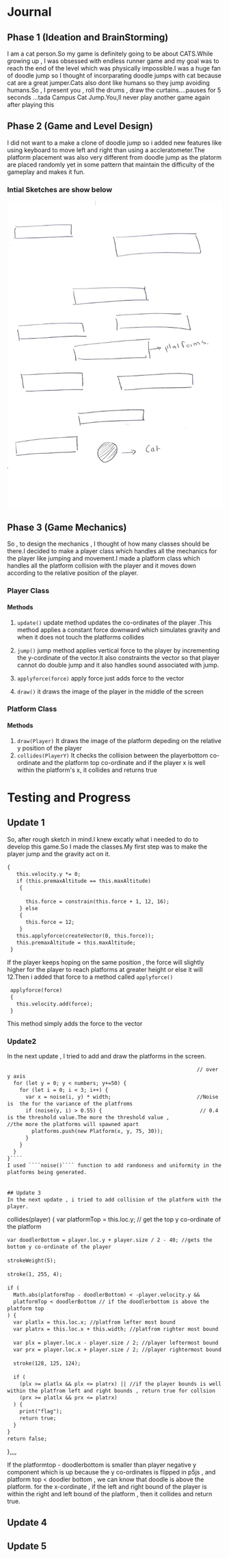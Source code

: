 # Journal 



## Phase 1 (Ideation and BrainStorming)
I am a cat person.So my game is definitely going to be about CATS.While growing up , I was obsessed with endless runner game and my goal was to reach the end of the level which was physically impossible.I was a huge fan of doodle jump so I thought of incorparating doodle jumps with cat because cat are a great jumper.Cats also dont like humans so they jump avoiding humans.So , I present you , roll the drums , draw the curtains....pauses for 5 seconds ...tada Campus Cat Jump.You,ll never play another game again after playing this


## Phase 2 (Game and Level Design)
I did not want to a make a clone of doodle jump so i added new features like using keyboard to move left and right than using a accleratometer.The platform placement was also very different from doodle jump as the platorm are placed randomly yet in some pattern that maintain the difficulty of the gameplay and makes it fun.

### Intial Sketches are show below 
![Idea](https://github.com/Tauke190/Intro-to-Interactive-Media/blob/master/idea1.jpg?raw=true)


## Phase 3 (Game Mechanics)
So , to design the mechanics , I thought of how many classes should be there.I decided to make a player class which handles all the mechanics for the player like jumping and movement.I made a platform class which handles all the platform collision with the player and it moves down according to the relative position of the player.

### Player Class
#### Methods 
1. ````update()````
update method updates the co-ordinates of the player .This method applies a constant force downward which simulates gravity and when it does not touch the platforms collides

2. ````jump()````
jump method applies vertical force to the player by incrementing the y-cordinate of the vector.It also constraints the vector so that player cannot do double jump and it also handles sound associated with jump.
3. ````applyforce(force)```` 
apply force just adds force to the vector 
4. ````draw()````
it draws the image of the player in the middle of the screen


### Platform Class
#### Methods 
1.  ````draw(Player)````
It draws the image of the platform depeding on the relative y position of the player 
2.  ````collides(PlayerY)````
It checks the collision between the playerbottom co-ordinate and the platform top co-ordinate and if the player x is well within the platform's x, it collides and returns true



# Testing and Progress 

## Update 1
So, after rough sketch in mind.I knew excatly what i needed to do to develop this game.So I made the classes.My first step was to make the player jump and the gravity act on it.

 ````jump() 
 {                                                            
    this.velocity.y *= 0;
    if (this.premaxAltitude == this.maxAltitude) 
     {     
                                                          
       this.force = constrain(this.force + 1, 12, 16);  
     } else
     {
       this.force = 12;                               
     }
    this.applyforce(createVector(0, this.force));       
    this.premaxAltitude = this.maxAltitude;
  }
  ````
   
 If the player keeps hoping on the same position , the force will slightly higher for the player to reach platforms at greater height or else it will 12.Then i added that force to a method called ````applyforce()````
 
 ````
  applyforce(force)
  {
    this.velocity.add(force);
  }
````
This method simply adds the force to the vector
 
 

### Update2

In the next update , I tried to add and draw the platforms in the screen.
````function generateplatform(numbers) {                          //Draws the platforms in the level by instantiating platfrom
                                                              // over y axis
  for (let y = 0; y < numbers; y+=50) {
    for (let i = 0; i < 3; i++) {
      var x = noise(i, y) * width;                            //Noise is  the for the variance of the platfroms 
      if (noise(y, i) > 0.55) {                                // 0.4 is the threshold value.The more the threshold value ,                                                                 //the more the platforms will spawned apart                     
        platforms.push(new Platform(x, y, 75, 30));
      }
    }
  }
}````
I used ````noise()```` function to add randoness and uniformity in the platforms being generated.


## Update 3
In the next update , i tried to add collision of the platform with the player.

````
 collides(player) {
    var platformTop = this.loc.y; // get the top y co-ordinate of the platform

    var doodlerBottom = player.loc.y + player.size / 2 - 40; //gets the bottom y co-ordinate of the player

    strokeWeight(5);

    stroke(1, 255, 4);

    if (
      Math.abs(platformTop - doodlerBottom) < -player.velocity.y &&
      platformTop < doodlerBottom // if the doodlerbottom is above the platform top
    ) {
      var platlx = this.loc.x; //platfrom lefter most bound
      var platrx = this.loc.x + this.width; //platfrom righter most bound

      var plx = player.loc.x - player.size / 2; //player leftermost bound
      var prx = player.loc.x + player.size / 2; //player rightermost bound

      stroke(128, 125, 124);

      if (
        (plx >= platlx && plx <= platrx) || //if the player bounds is well within the platfrom left and right bounds , return true for collsion
        (prx >= platlx && prx <= platrx)
      ) {
        print("flag");
        return true;
      }
    }
    return false;
  },,,,
  
If the platformtop - doodlerbottom is smaller than player negative y component which is up because the y co-ordinates is flipped in p5js , and platform top < doodler bottom , we can know that doodle is above the platform.
for the x-cordinate , if the left and right bound of the player is within the right and left bound of the platform , then it collides and return true.
## Update 4

## Update 5










